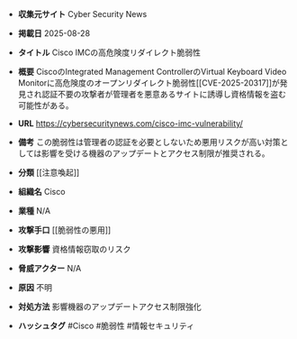 - **収集元サイト**
Cyber Security News

- **掲載日**
2025-08-28

- **タイトル**
Cisco IMCの高危険度リダイレクト脆弱性

- **概要**
CiscoのIntegrated Management ControllerのVirtual Keyboard Video Monitorに高危険度のオープンリダイレクト脆弱性[[CVE-2025-20317]]が発見され認証不要の攻撃者が管理者を悪意あるサイトに誘導し資格情報を盗む可能性がある。

- **URL**
https://cybersecuritynews.com/cisco-imc-vulnerability/

- **備考**
この脆弱性は管理者の認証を必要としないため悪用リスクが高い対策としては影響を受ける機器のアップデートとアクセス制限が推奨される。

- **分類**
[[注意喚起]]

- **組織名**
Cisco

- **業種**
N/A

- **攻撃手口**
[[脆弱性の悪用]]

- **攻撃影響**
資格情報窃取のリスク

- **脅威アクター**
N/A

- **原因**
不明

- **対処方法**
影響機器のアップデートアクセス制限強化

- **ハッシュタグ**
#Cisco #脆弱性 #情報セキュリティ
